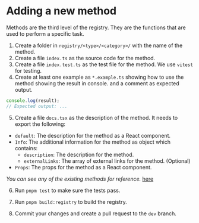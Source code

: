 # Adding a new method

Methods are the third level of the registry. They are the functions that are used to perform a specific task.

1. Create a folder in `registry/<type>/<category>/` with the name of the method.
2. Create a file `index.ts` as the source code for the method.
3. Create a file `index.test.ts` as the test file for the method. We use `vitest` for testing.
4. Create at least one example as `*.example.ts` showing how to use the method showing the result in console. and a comment as expected output.

```ts
console.log(result);
// Expected output: ...
```

5. Create a file `docs.tsx` as the description of the method.
   It needs to export the following:

- `default`: The description for the method as a React component.
- `Info`: The additional information for the method as object which contains:
  - `description`: The description for the method.
  - `externalLinks`: The array of external links for the method. (Optional)
- `Props`: The props for the method as a React component.

_You can see any of the existing methods for reference._ [here](../src/www/src/registry/)

6. Run `pnpm test` to make sure the tests pass.
7. Run `pnpm build:registry` to build the registry.

8. Commit your changes and create a pull request to the `dev` branch.
